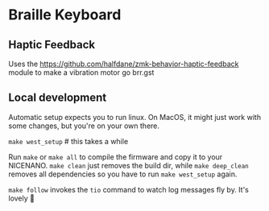 # Braille Keyboard

## Haptic Feedback
Uses the https://github.com/halfdane/zmk-behavior-haptic-feedback module to make a vibration motor go brr.gst

## Local development
Automatic setup expects you to run linux. 
On MacOS, it might just work with some changes, but you're on your own there.

`make west_setup` # this takes a while

Run `make` or `make all` to compile the firmware and copy it to your NICENANO.
`make clean` just removes the build dir, while `make deep_clean` removes all dependencies so you have to run `make west_setup` again.

`make follow` invokes the `tio` command to watch log messages fly by. It's lovely 🤗
